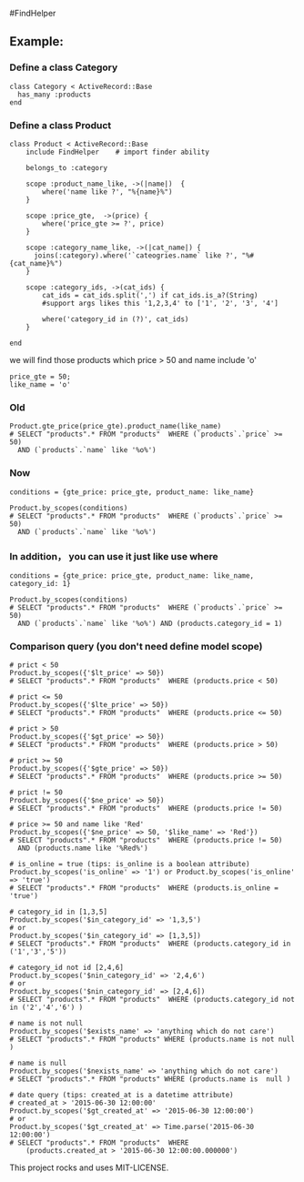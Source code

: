 #FindHelper

## Example:
### Define a class Category
	class Category < ActiveRecord::Base
	  has_many :products
	end

### Define a class Product

    class Product < ActiveRecord::Base
    	include FindHelper    # import finder ability
    	
    	belongs_to :category

    	scope :product_name_like, ->(|name|)  {
    		where('name like ?', "%{name}%")
        }
        
        scope :price_gte,  ->(price) {
        	where('price_gte >= ?', price)
        }
        
        scope :category_name_like, ->(|cat_name|) {
          joins(:category).where('`cateogries.name` like ?', "%#{cat_name}%")
        }
        
        scope :category_ids, ->(cat_ids) {
            cat_ids = cat_ids.split(',') if cat_ids.is_a?(String)
            #support args likes this '1,2,3,4' to ['1', '2', '3', '4']
           
            where('category_id in (?)', cat_ids)
        }

    end
    

we will find those products which price > 50 and name include 'o'
  
  	price_gte = 50;
  	like_name = 'o'
  	
### Old 
  	Product.gte_price(price_gte).product_name(like_name)
  	# SELECT "products".* FROM "products"  WHERE (`products`.`price` >= 50)
  	  AND (`products`.`name` like '%o%')
  	
### Now
  	conditions = {gte_price: price_gte, product_name: like_name}  
  	
  	Product.by_scopes(conditions)
  	# SELECT "products".* FROM "products"  WHERE (`products`.`price` >= 50)
  	  AND (`products`.`name` like '%o%')
  	
### In addition， you can use it just like use where
  	
  	conditions = {gte_price: price_gte, product_name: like_name, category_id: 1}
  	
  	Product.by_scopes(conditions)
  	# SELECT "products".* FROM "products"  WHERE (`products`.`price` >= 50)
  	  AND (`products`.`name` like '%o%') AND (products.category_id = 1)

### Comparison query (you don't need define model scope)
   
   	# prict < 50
   	Product.by_scopes({'$lt_price' => 50})
   	# SELECT "products".* FROM "products"  WHERE (products.price < 50)
   
   	# prict <= 50
   	Product.by_scopes({'$lte_price' => 50})
   	# SELECT "products".* FROM "products"  WHERE (products.price <= 50)
   
   	# prict > 50
   	Product.by_scopes({'$gt_price' => 50})
   	# SELECT "products".* FROM "products"  WHERE (products.price > 50)
   
   	# prict >= 50
   	Product.by_scopes({'$gte_price' => 50})
   	# SELECT "products".* FROM "products"  WHERE (products.price >= 50) 
   
   	# prict != 50
   	Product.by_scopes({'$ne_price' => 50})
   	# SELECT "products".* FROM "products"  WHERE (products.price != 50)
   
   	# price >= 50 and name like 'Red'
   	Product.by_scopes({'$ne_price' => 50, '$like_name' => 'Red'})
    # SELECT "products".* FROM "products"  WHERE (products.price != 50)
      AND (products.name like '%Red%')
    
    # is_online = true (tips: is_online is a boolean attribute)
    Product.by_scopes('is_online' => '1') or Product.by_scopes('is_online' => 'true')
    # SELECT "products".* FROM "products"  WHERE (products.is_online = 'true')
     
  	# category_id in [1,3,5]
  	Product.by_scopes('$in_category_id' => '1,3,5')
  	# or
  	Product.by_scopes('$in_category_id' => [1,3,5])
  	# SELECT "products".* FROM "products"  WHERE (products.category_id in ('1','3','5'))
  	
  	# category_id not id [2,4,6]
  	Product.by_scopes('$nin_category_id' => '2,4,6')
  	# or
  	Product.by_scopes('$nin_category_id' => [2,4,6])
  	# SELECT "products".* FROM "products"  WHERE (products.category_id not in ('2','4','6') )
  	
  	# name is not null
  	Product.by_scopes('$exists_name' => 'anything which do not care')
  	# SELECT "products".* FROM "products" WHERE (products.name is not null )
  	
  	# name is null	  	
    Product.by_scopes('$nexists_name' => 'anything which do not care')
  	# SELECT "products".* FROM "products" WHERE (products.name is  null )
  	
  	# date query (tips: created_at is a datetime attribute)
  	# created_at > '2015-06-30 12:00:00'
  	Product.by_scopes('$gt_created_at' => '2015-06-30 12:00:00')
  	# or
  	Product.by_scopes('$gt_created_at' => Time.parse('2015-06-30 12:00:00')
  	# SELECT "products".* FROM "products"  WHERE
  	    (products.created_at > '2015-06-30 12:00:00.000000')
  	




This project rocks and uses MIT-LICENSE.